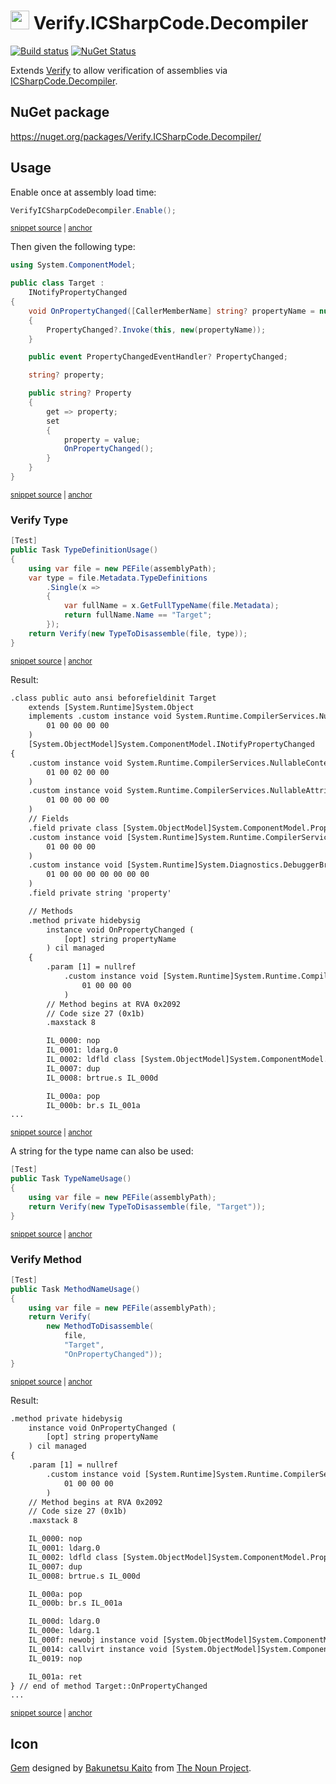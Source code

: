 # <img src="/src/icon.png" height="30px"> Verify.ICSharpCode.Decompiler

[![Build status](https://ci.appveyor.com/api/projects/status/8kndmciqywvg350w?svg=true)](https://ci.appveyor.com/project/SimonCropp/verify-icsharpcode-decompiler)
[![NuGet Status](https://img.shields.io/nuget/v/Verify.ICSharpCode.Decompiler.svg)](https://www.nuget.org/packages/Verify.ICSharpCode.Decompiler/)

Extends [Verify](https://github.com/VerifyTests/Verify) to allow verification of assemblies via [ICSharpCode.Decompiler](https://github.com/icsharpcode/ILSpy/wiki/Getting-Started-With-ICSharpCode.Decompiler).



## NuGet package

https://nuget.org/packages/Verify.ICSharpCode.Decompiler/


## Usage

Enable once at assembly load time:

<!-- snippet: Enable -->
<a id='snippet-enable'></a>
```cs
VerifyICSharpCodeDecompiler.Enable();
```
<sup><a href='/src/Tests/Tests.cs#L98-L100' title='Snippet source file'>snippet source</a> | <a href='#snippet-enable' title='Start of snippet'>anchor</a></sup>
<!-- endSnippet -->

Then given the following type:

<!-- snippet: Target.cs -->
<a id='snippet-Target.cs'></a>
```cs
using System.ComponentModel;

public class Target :
    INotifyPropertyChanged
{
    void OnPropertyChanged([CallerMemberName] string? propertyName = null)
    {
        PropertyChanged?.Invoke(this, new(propertyName));
    }

    public event PropertyChangedEventHandler? PropertyChanged;

    string? property;

    public string? Property
    {
        get => property;
        set
        {
            property = value;
            OnPropertyChanged();
        }
    }
}
```
<sup><a href='/src/Tests/Target.cs#L1-L24' title='Snippet source file'>snippet source</a> | <a href='#snippet-Target.cs' title='Start of snippet'>anchor</a></sup>
<!-- endSnippet -->


### Verify Type

<!-- snippet: TypeDefinitionUsage -->
<a id='snippet-typedefinitionusage'></a>
```cs
[Test]
public Task TypeDefinitionUsage()
{
    using var file = new PEFile(assemblyPath);
    var type = file.Metadata.TypeDefinitions
        .Single(x =>
        {
            var fullName = x.GetFullTypeName(file.Metadata);
            return fullName.Name == "Target";
        });
    return Verify(new TypeToDisassemble(file, type));
}
```
<sup><a href='/src/Tests/Tests.cs#L10-L23' title='Snippet source file'>snippet source</a> | <a href='#snippet-typedefinitionusage' title='Start of snippet'>anchor</a></sup>
<!-- endSnippet -->

Result:

<!-- snippet: Tests.TypeDefinitionUsage.verified.txt -->
<a id='snippet-Tests.TypeDefinitionUsage.verified.txt'></a>
```txt
.class public auto ansi beforefieldinit Target
	extends [System.Runtime]System.Object
	implements .custom instance void System.Runtime.CompilerServices.NullableAttribute::.ctor(uint8) = (
		01 00 00 00 00
	)
	[System.ObjectModel]System.ComponentModel.INotifyPropertyChanged
{
	.custom instance void System.Runtime.CompilerServices.NullableContextAttribute::.ctor(uint8) = (
		01 00 02 00 00
	)
	.custom instance void System.Runtime.CompilerServices.NullableAttribute::.ctor(uint8) = (
		01 00 00 00 00
	)
	// Fields
	.field private class [System.ObjectModel]System.ComponentModel.PropertyChangedEventHandler PropertyChanged
	.custom instance void [System.Runtime]System.Runtime.CompilerServices.CompilerGeneratedAttribute::.ctor() = (
		01 00 00 00
	)
	.custom instance void [System.Runtime]System.Diagnostics.DebuggerBrowsableAttribute::.ctor(valuetype [System.Runtime]System.Diagnostics.DebuggerBrowsableState) = (
		01 00 00 00 00 00 00 00
	)
	.field private string 'property'

	// Methods
	.method private hidebysig 
		instance void OnPropertyChanged (
			[opt] string propertyName
		) cil managed 
	{
		.param [1] = nullref
			.custom instance void [System.Runtime]System.Runtime.CompilerServices.CallerMemberNameAttribute::.ctor() = (
				01 00 00 00
			)
		// Method begins at RVA 0x2092
		// Code size 27 (0x1b)
		.maxstack 8

		IL_0000: nop
		IL_0001: ldarg.0
		IL_0002: ldfld class [System.ObjectModel]System.ComponentModel.PropertyChangedEventHandler Target::PropertyChanged
		IL_0007: dup
		IL_0008: brtrue.s IL_000d

		IL_000a: pop
		IL_000b: br.s IL_001a
...
```
<sup><a href='/src/Tests/Tests.TypeDefinitionUsage.verified.txt#L1-L46' title='Snippet source file'>snippet source</a> | <a href='#snippet-Tests.TypeDefinitionUsage.verified.txt' title='Start of snippet'>anchor</a></sup>
<!-- endSnippet -->

A string for the type name can also be used:

<!-- snippet: TypeNameUsage -->
<a id='snippet-typenameusage'></a>
```cs
[Test]
public Task TypeNameUsage()
{
    using var file = new PEFile(assemblyPath);
    return Verify(new TypeToDisassemble(file, "Target"));
}
```
<sup><a href='/src/Tests/Tests.cs#L25-L32' title='Snippet source file'>snippet source</a> | <a href='#snippet-typenameusage' title='Start of snippet'>anchor</a></sup>
<!-- endSnippet -->


### Verify Method

<!-- snippet: MethodNameUsage -->
<a id='snippet-methodnameusage'></a>
```cs
[Test]
public Task MethodNameUsage()
{
    using var file = new PEFile(assemblyPath);
    return Verify(
        new MethodToDisassemble(
            file,
            "Target",
            "OnPropertyChanged"));
}
```
<sup><a href='/src/Tests/Tests.cs#L34-L45' title='Snippet source file'>snippet source</a> | <a href='#snippet-methodnameusage' title='Start of snippet'>anchor</a></sup>
<!-- endSnippet -->

Result:

<!-- snippet: Tests.MethodNameUsage.verified.txt -->
<a id='snippet-Tests.MethodNameUsage.verified.txt'></a>
```txt
.method private hidebysig 
	instance void OnPropertyChanged (
		[opt] string propertyName
	) cil managed 
{
	.param [1] = nullref
		.custom instance void [System.Runtime]System.Runtime.CompilerServices.CallerMemberNameAttribute::.ctor() = (
			01 00 00 00
		)
	// Method begins at RVA 0x2092
	// Code size 27 (0x1b)
	.maxstack 8

	IL_0000: nop
	IL_0001: ldarg.0
	IL_0002: ldfld class [System.ObjectModel]System.ComponentModel.PropertyChangedEventHandler Target::PropertyChanged
	IL_0007: dup
	IL_0008: brtrue.s IL_000d

	IL_000a: pop
	IL_000b: br.s IL_001a

	IL_000d: ldarg.0
	IL_000e: ldarg.1
	IL_000f: newobj instance void [System.ObjectModel]System.ComponentModel.PropertyChangedEventArgs::.ctor(string)
	IL_0014: callvirt instance void [System.ObjectModel]System.ComponentModel.PropertyChangedEventHandler::Invoke(object, class [System.ObjectModel]System.ComponentModel.PropertyChangedEventArgs)
	IL_0019: nop

	IL_001a: ret
} // end of method Target::OnPropertyChanged
...
```
<sup><a href='/src/Tests/Tests.MethodNameUsage.verified.txt#L1-L31' title='Snippet source file'>snippet source</a> | <a href='#snippet-Tests.MethodNameUsage.verified.txt' title='Start of snippet'>anchor</a></sup>
<!-- endSnippet -->



## Icon

[Gem](https://thenounproject.com/term/shatter/1084820/) designed by [Bakunetsu Kaito](https://thenounproject.com/sevenknights_friendship/) from [The Noun Project](https://thenounproject.com).
